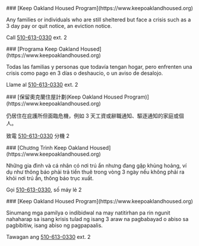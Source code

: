 <RenderIf language="en">
### [Keep Oakland Housed Program](https://www.keepoaklandhoused.org)

Any families or individuals who are still sheltered but face a crisis such as a 3 day pay or quit notice, an eviction notice.

Call [510-613-0330](tel:+1-510-613-0330) ext. 2

</RenderIf>
<RenderIf language="es">
 ### [Programa Keep Oakland Housed](https://www.keepoaklandhoused.org)

Todas las familias y personas que todavía tengan hogar, pero enfrenten una crisis como pago en 3 días o deshaucio, o un aviso de desalojo.

Llame al [510-613-0330](tel:+1-510-613-0330) ext. 2

</RenderIf>
<RenderIf language="zh">
### [保留奧克蘭住屋計劃(Keep Oakland Housed Program)](https://www.keepoaklandhoused.org)

仍居住在庇護所但面臨危機，例如 3 天工資或辭職通知、驅逐通知的家庭或個人。

致電 [510-613-0330](tel:+1-510-613-0330) 分機 2

</RenderIf>
<RenderIf language="vi">
### [Chương Trình Keep Oakland Housed](https://www.keepoaklandhoused.org)

Những gia đình và cá nhân có nơi trú ẩn nhưng đang gặp khủng hoảng, ví dụ như thông báo phải trả tiền thuê trong vòng 3 ngày nếu không phải ra khỏi nơi trú ẩn, thông báo trục xuất.

Gọi [510-613-0330](tel:+1-510-613-0330), số máy lẻ 2

</RenderIf>
<RenderIf language="tl">
### [Keep Oakland Housed Program](https://www.keepoaklandhoused.org)

Sinumang mga pamilya o indibidwal na may natitirhan pa rin ngunit nahaharap sa isang krisis tulad ng isang 3 araw na pagbabayad o abiso sa pagbibitiw, isang abiso ng pagpapaalis.

Tawagan ang [510-613-0330](tel:+1-510-613-0330) ext. 2

</RenderIf>
